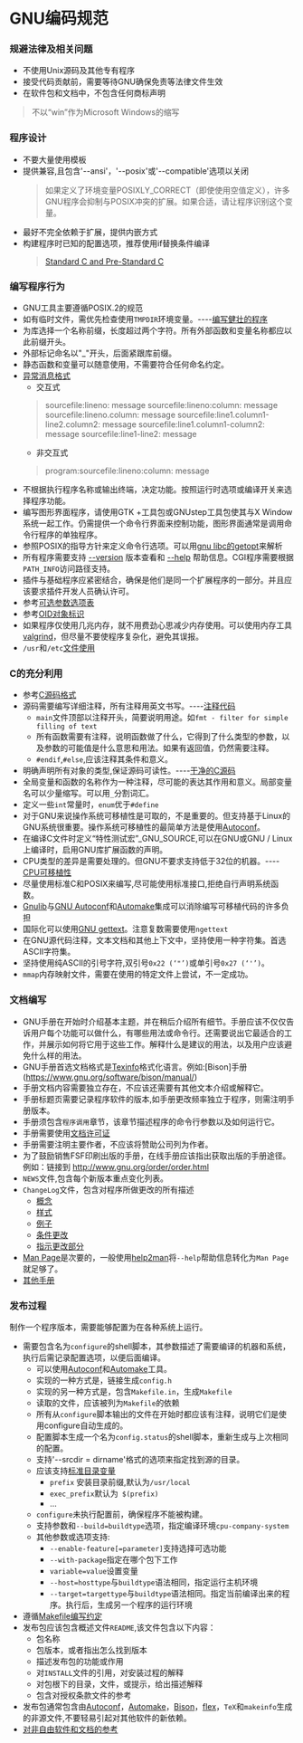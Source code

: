 # GNU编码规范
### 规避法律及相关问题
* 不使用Unix源码及其他专有程序
* 接受代码贡献前，需要等待GNU确保免责等法律文件生效
* 在软件包和文档中，不包含任何商标声明
> 不以“win”作为Microsoft Windows的缩写
### 程序设计
* 不要大量使用模板
* 提供兼容,且包含'--ansi'，'--posix'或'--compatible'选项以关闭
    > 如果定义了环境变量POSIXLY_CORRECT（即使使用空值定义），许多GNU程序会抑制与POSIX冲突的扩展。如果合适，请让程序识别这个变量。
* 最好不完全依赖于扩展，提供内嵌方式
* 构建程序时已知的配置选项，推荐使用if替换条件编译
    > [Standard C and Pre-Standard C](http://www.gnu.org/prep/standards/html_node/Standard-C.html#Standard-C)
### 编写程序行为
* GNU工具主要遵循POSIX.2的规范
* 如有临时文件，需优先检查使用`TMPDIR`环境变量。----[编写健壮的程序](http://www.gnu.org/prep/standards/html_node/Semantics.html#Semantics)
* 为库选择一个名称前缀，长度超过两个字符。所有外部函数和变量名称都应以此前缀开头。
* 外部标记命名以"_"开头，后面紧跟库前缀。
* 静态函数和变量可以随意使用，不需要符合任何命名约定。
* [异常消息格式](http://www.gnu.org/prep/standards/html_node/Errors.html#Errors)
    * 交互式
    > sourcefile:lineno: message
    > sourcefile:lineno:column: message
    > sourcefile:lineno.column: message
    > sourcefile:line1.column1-line2.column2: message
    > sourcefile:line1.column1-column2: message
    > sourcefile:line1-line2: message
    * 非交互式
    > program:sourcefile:lineno:column: message
* 不根据执行程序名称或输出终端，决定功能。按照运行时选项或编译开关来选择程序功能。
* 编写图形界面程序，请使用GTK +工具包或GNUstep工具包使其与X Window系统一起工作。仍需提供一个命令行界面来控制功能，图形界面通常是调用命令行程序的单独程序。
* 参照POSIX的指导方针来定义命令行选项。可以用[gnu libc的getopt](https://www.gnu.org/software/libc/manual/html_node/Getopt.html)来解析
* 所有程序需要支持 [--version](https://www.gnu.org/prep/standards/html_node/_002d_002dversion.html#g_t_002d_002dversion) 版本查看和 [--help](https://www.gnu.org/prep/standards/html_node/_002d_002dhelp.html#g_t_002d_002dhelp) 帮助信息。CGI程序需要根据`PATH_INFO`访问路径支持。
* 插件与基础程序应紧密结合，确保是他们是同一个扩展程序的一部分。并且应该要求插件开发人员确认许可。
* 参考[可选参数选项表](https://www.gnu.org/prep/standards/html_node/Option-Table.html#Option-Table)
* 参考[OID对象标识](https://www.gnu.org/prep/standards/html_node/OID-Allocations.html#OID-Allocations)
* 如果程序仅使用几兆内存，就不用费劲心思减少内存使用。可以使用内存工具[valgrind](http://valgrind.org/)，但尽量不要使程序复杂化，避免其误报。
* `/usr`和`/etc`[文件使用](https://www.gnu.org/prep/standards/html_node/File-Usage.html#File-Usage)
### C的充分利用
* 参考[C源码格式](https://www.gnu.org/prep/standards/html_node/Formatting.html#Formatting)
* 源码需要编写详细注释，所有注释用英文书写。----[注释代码](https://www.gnu.org/prep/standards/html_node/Comments.html#Comments)
    * `main`文件顶部以注释开头，简要说明用途。如`fmt - filter for simple filling of text`
    * 所有函数需要有注释，说明函数做了什么，它得到了什么类型的参数，以及参数的可能值是什么意思和用法。如果有返回值，仍然需要注释。
    * `#endif`,`#else`,应该注释其条件和意义。 
* 明确声明所有对象的类型,保证源码可读性。----[干净的C源码](https://www.gnu.org/prep/standards/html_node/Syntactic-Conventions.html#Syntactic-Conventions)
* 全局变量和函数的名称作为一种注释，尽可能的表达其作用和意义。局部变量名可以少量缩写。可以用`_`分割词汇。
* 定义一些`int`常量时，`enum`优于`#define`
* 对于GNU来说操作系统可移植性是可取的，不是重要的。但支持基于Linux的GNU系统很重要。操作系统可移植性的最简单方法是使用[Autoconf](https://www.gnu.org/software/autoconf/autoconf.html)。
* 在编译C文件时定义“特性测试宏”_GNU_SOURCE,可以在GNU或GNU / Linux上编译时，启用GNU库扩展函数的声明。
* CPU类型的差异是需要处理的。但GNU不要求支持低于32位的机器。----[CPU可移植性](https://www.gnu.org/prep/standards/html_node/CPU-Portability.html#CPU-Portability)
* 尽量使用标准C和POSIX来编写,尽可能使用标准接口,拒绝自行声明系统函数。
* [Gnulib](https://www.gnu.org/software/gnulib/)与[GNU Autoconf](https://www.gnu.org/software/autoconf/autoconf.html)和[Automake](https://www.gnu.org/software/automake/)集成可以消除编写可移植代码的许多负担
* 国际化可以使用[GNU gettext](https://www.gnu.org/software/gettext/)。注意复数需要使用`ngettext`
* 在GNU源代码注释，文本文档和其他上下文中，坚持使用一种字符集。首选ASCII字符集。
* 坚持使用纯ASCII的引号字符,双引号`0x22 (‘"’)`或单引号`0x27 (‘'’)`。
* `mmap`内存映射文件，需要在使用的特定文件上尝试，不一定成功。
### 文档编写
*  GNU手册在开始时介绍基本主题，并在稍后介绍所有细节。手册应该不仅仅告诉用户每个功能可以做什么，有哪些用法或命令行。还需要说出它最适合的工作，并展示如何将它用于这些工作。解释什么是建议的用法，以及用户应该避免什么样的用法。
* GNU手册首选文档格式是[Texinfo](http://www.gnu.org/software/texinfo/)格式化语言。例如:[Bison]手册(https://www.gnu.org/software/bison/manual/)
* 手册文档内容需要独立存在，不应该还需要有其他文本介绍或解释它。
* 手册标题页需要记录程序软件的版本,如手册更改频率独立于程序，则需注明手册版本。
* 手册须包含`程序调用`章节，该章节描述程序的命令行参数以及如何运行它。
* 手册需要使用[文档许可证](https://www.gnu.org/prep/standards/html_node/License-for-Manuals.html#License-for-Manuals)
* 手册需要注明主要作者，不应该将赞助公司列为作者。
* 为了鼓励销售FSF印刷出版的手册，在线手册应该指出获取出版的手册途径。例如：链接到 http://www.gnu.org/order/order.html
* `NEWS`文件,包含每个新版本重点变化列表。
* `ChangeLog`文件，包含对程序所做更改的所有描述
    * [概念](https://www.gnu.org/prep/standards/html_node/Change-Log-Concepts.html#Change-Log-Concepts)
    * [样式](https://www.gnu.org/prep/standards/html_node/Style-of-Change-Logs.html#Style-of-Change-Logs)
    * [例子](https://www.gnu.org/prep/standards/html_node/Simple-Changes.html#Simple-Changes)
    * [条件更改](https://www.gnu.org/prep/standards/html_node/Conditional-Changes.html#Conditional-Changes)
    * [指示更改部分](https://www.gnu.org/prep/standards/html_node/Indicating-the-Part-Changed.html#Indicating-the-Part-Changed)
* [Man Page](https://www.gnu.org/prep/standards/html_node/Man-Pages.html#Man-Pages)是次要的，一般使用[help2man](https://www.gnu.org/software/help2man/)将`--help`帮助信息转化为`Man Page`就足够了。
* [其他手册](https://www.gnu.org/prep/standards/html_node/Reading-other-Manuals.html#Reading-other-Manuals)
### 发布过程
制作一个程序版本，需要能够配置为在各种系统上运行。
* 需要包含名为`configure`的shell脚本，其参数描述了需要编译的机器和系统，执行后需记录配置选项，以便后面编译。
    * 可以使用[Autoconf](https://www.gnu.org/software/autoconf/autoconf.html)和[Automake](https://www.gnu.org/software/automake/)工具。
    * 实现的一种方式是，链接生成`config.h`
    * 实现的另一种方式是，包含`Makefile.in`，生成`Makefile`
    * 读取的文件，应该被列为`Makefile`的依赖
    * 所有从`configure`脚本输出的文件在开始时都应该有注释，说明它们是使用configure自动生成的。
    * 配置脚本生成一个名为`config.status`的shell脚本，重新生成与上次相同的配置。
    * 支持'--srcdir = dirname'格式的选项来指定找到源的目录。
    * 应该支持[标准目录变量](https://www.gnu.org/prep/standards/standards.html#Directory-Variables)
      * `prefix` 安装目录前缀,默认为`/usr/local`
      * `exec_prefix`默认为` $(prefix)`
      * ...
    * `configure`未执行配置前，确保程序不能被构建。
    * 支持参数和`--build=buildtype`选项，指定编译环境`cpu-company-system`
    * 其他参数或选项支持:
      * `--enable-feature[=parameter]`支持选择可选功能
      * `--with-package`指定在哪个包下工作
      * `variable=value`设置变量
      * `--host=hosttype`与`buildtype`语法相同，指定运行主机环境
      * `--target=targettype`与`buildtype`语法相同。指定当前编译出来的程序。执行后，生成另一个程序的运行环境
* 遵循[Makefile编写约定](https://www.gnu.org/prep/standards/html_node/Makefile-Conventions.html#Makefile-Conventions)
* 发布包应该包含概述文件`README`,该文件包含以下内容：
    * 包名称
    * 包版本，或者指出怎么找到版本
    * 描述发布包的功能或作用
    * 对`INSTALL`文件的引用，对安装过程的解释
    * 对包根下的目录，文件，或提示，给出描述解释
    * 包含对授权条款文件的参考
* 发布包通常包含由[Autoconf](https://www.gnu.org/software/autoconf/autoconf.html)，[Automake](https://www.gnu.org/software/automake/)，[Bison](https://www.gnu.org/software/bison/manual/)，[flex](https://www.gnu.org/software/flex/flex.html)，`TeX`和`makeinfo`生成的非源文件,不要轻易引起对其他软件的新依赖。
* [对非自由软件和文档的参考](https://www.gnu.org/prep/standards/html_node/References.html#References)